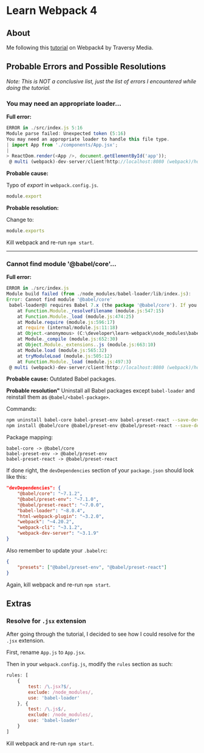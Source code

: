 # Learn Webpack 4

## About
Me following this [tutorial](https://www.youtube.com/watch?v=deyxI-6C2u4) on Webpack4 by Traversy Media.


## Probable Errors and Possible Resolutions
*Note: This is NOT a conclusive list, just the list of errors I encountered while doing the tutorial.*

### You may need an appropriate loader...
**Full error:**
```javascript
ERROR in ./src/index.js 5:16
Module parse failed: Unexpected token (5:16)
You may need an appropriate loader to handle this file type.
| import App from './components/App.jsx';
|
> ReactDom.render(<App />, document.getElementById('app'));
 @ multi (webpack)-dev-server/client?http://localhost:8080 (webpack)/hot/dev-server.js ./src main[2]
```

**Probable cause:**

Typo of *export* in `webpack.config.js`.
```javascript
module.export
```

**Probable resolution:**

Change to:
```javascript
module.exports
```

Kill webpack and re-run `npm start`.

---

### Cannot find module '@babel/core'...
**Full error:**
```javascript
ERROR in ./src/index.js
Module build failed (from ./node_modules/babel-loader/lib/index.js):
Error: Cannot find module '@babel/core'
 babel-loader@8 requires Babel 7.x (the package '@babel/core'). If you'd like to use Babel 6.x ('babel-core'), you should install 'babel-loader@7'.
    at Function.Module._resolveFilename (module.js:547:15)
    at Function.Module._load (module.js:474:25)
    at Module.require (module.js:596:17)
    at require (internal/module.js:11:18)
    at Object.<anonymous> (C:\developer\learn-webpack\node_modules\babel-loader\lib\index.js:10:11)
    at Module._compile (module.js:652:30)
    at Object.Module._extensions..js (module.js:663:10)
    at Module.load (module.js:565:32)
    at tryModuleLoad (module.js:505:12)
    at Function.Module._load (module.js:497:3)
 @ multi (webpack)-dev-server/client?http://localhost:8080 (webpack)/hot/dev-server.js ./src/index.js main[2]
```


**Probable cause:**
Outdated Babel packages.


**Probable resolution"**
Uninstall all Babel packages except `babel-loader` and reinstall them as `@babel/<babel-package>`.

Commands:
```bash
npm uninstall babel-core babel-preset-env babel-preset-react --save-dev
npm install @babel/core @babel/preset-env @babel/preset-react --save-dev
```

Package mapping:
```
babel-core -> @babel/core
babel-preset-env -> @babel/preset-env
babel-preset-react -> @babel/preset-react
```

If done right, the `devDependencies` section of your `package.json` should look like this:
```json
"devDependencies": {
    "@babel/core": "~7.1.2",
    "@babel/preset-env": "~7.1.0",
    "@babel/preset-react": "~7.0.0",
    "babel-loader": "~8.0.4",
    "html-webpack-plugin": "~3.2.0",
    "webpack": "~4.20.2",
    "webpack-cli": "~3.1.2",
    "webpack-dev-server": "~3.1.9"
}
```

Also remember to update your `.babelrc`:
```json
{
    "presets": ["@babel/preset-env", "@babel/preset-react"]
}
```

Again, kill webpack and re-run `npm start`.


## Extras
### Resolve for `.jsx` extension
After going through the tutorial, I decided to see how I could resolve for the `.jsx` extension.

First, rename `App.js` to `App.jsx`.

Then in your `webpack.config.js`, modify the `rules` section as such:
```javascript
rules: [
    {
        test: /\.jsx?$/,
        exclude: /node_modules/,
        use: 'babel-loader'
    }, {
        test: /\.js$/,
        exclude: /node_modules/,
        use: 'babel-loader'
    }
]
```

Kill webpack and re-run `npm start`.